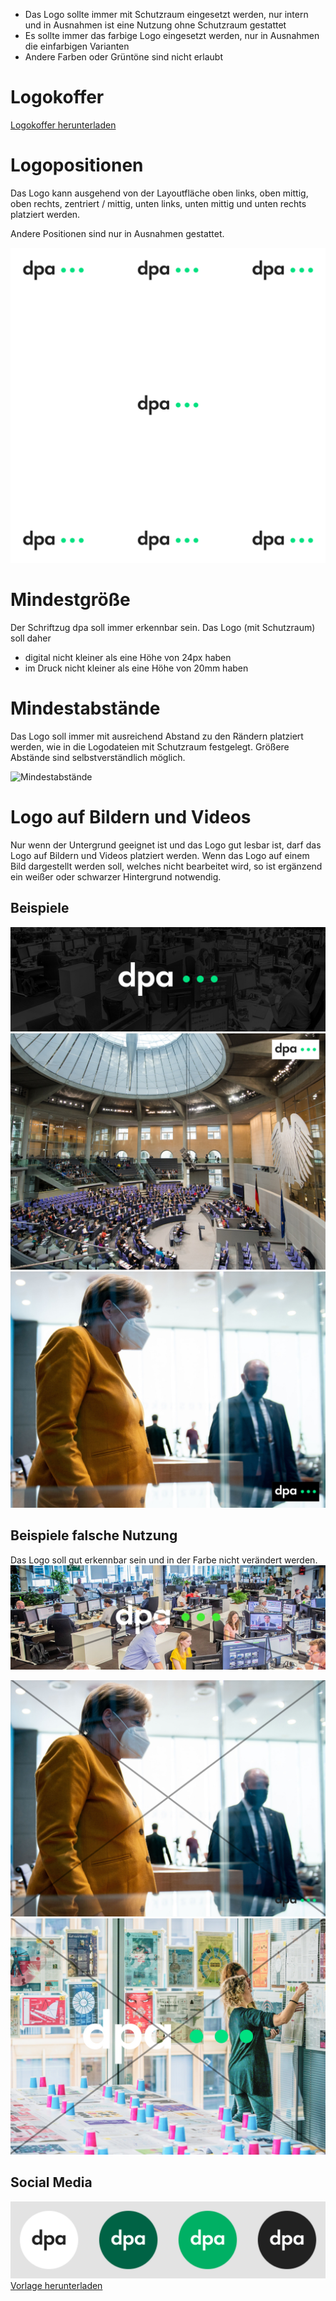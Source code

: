 - Das Logo sollte immer mit Schutzraum eingesetzt werden, nur intern und in Ausnahmen ist eine Nutzung ohne Schutzraum gestattet
- Es sollte immer das farbige Logo eingesetzt werden, nur in Ausnahmen die einfarbigen Varianten
- Andere Farben oder Grüntöne sind nicht erlaubt

# Logokoffer
[Logokoffer herunterladen](dpa_Logokoffer.zip)

# Logopositionen
Das Logo kann ausgehend von der Layoutfläche oben links, oben mittig, oben rechts, zentriert / mittig, unten links, unten mittig und unten rechts platziert werden.

Andere Positionen sind nur in Ausnahmen gestattet.

![Positionen](Positionen.png)

# Mindestgröße

Der Schriftzug dpa soll immer erkennbar sein. Das Logo (mit Schutzraum) soll daher 

- digital nicht kleiner als eine Höhe von 24px haben
- im Druck nicht kleiner als eine Höhe von 20mm haben


# Mindestabstände

Das Logo soll immer mit ausreichend Abstand zu den Rändern platziert werden, wie in die Logodateien mit Schutzraum festgelegt. Größere Abstände sind selbstverständlich möglich.

![Mindestabstände](Mindestabstände.png)

# Logo auf Bildern und Videos
Nur wenn der Untergrund geeignet ist und das Logo gut lesbar ist, darf das Logo auf Bildern und Videos platziert werden. Wenn das Logo auf einem Bild dargestellt werden soll, welches nicht bearbeitet wird, so ist ergänzend ein weißer oder schwarzer Hintergrund notwendig.

## Beispiele
![Beispiel 1](B1.jpg)
![Beispiel 2](B2.jpg)
![Beispiel 3](B3.jpg)

## Beispiele falsche Nutzung
Das Logo soll gut erkennbar sein und in der Farbe nicht verändert werden.
  <Dont caption="Don’t do this either, it is definitely not good!" strikethrough="true">![Falsche Nutzung Beispiel 1](FN1.jpg)
</Dont>

![Falsche Nutzung Beispiel 2](FN2.jpg)
![Falsche Nutzung Beispiel 3](FN3.jpg)




## Social Media
![Social Media](SocialMedia.png)
[Vorlage herunterladen](dpa_Logo_SocialMedia.zip)


